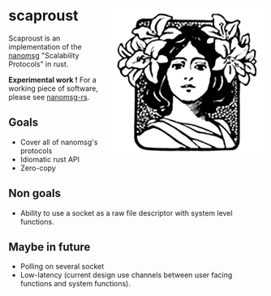 # scaproust <img src=albertine-like.jpg align=right width=300 height=300>

Scaproust is an implementation of the [nanomsg](http://nanomsg.org/index.html) "Scalability Protocols" in rust.

**Experimental work !** For a working piece of software, please see [nanomsg-rs](https://github.com/blabaere/nanomsg.rs).

## Goals
* Cover all of nanomsg's protocols
* Idiomatic rust API
* Zero-copy

## Non goals
* Ability to use a socket as a raw file descriptor with system level functions.

## Maybe in future
* Polling on several socket
* Low-latency (current design use channels between user facing functions and system functions).
